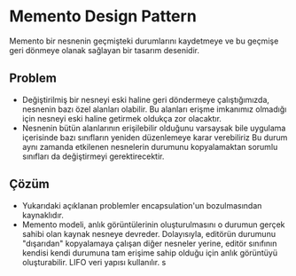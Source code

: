 # Memento Design Pattern

Memento bir nesnenin geçmişteki durumlarını kaydetmeye ve bu geçmişe geri dönmeye olanak sağlayan bir tasarım desenidir.

## Problem

- Değiştirilmiş bir nesneyi eski haline geri döndermeye çalıştığımızda, nesnenin bazı özel alanları olabilir. Bu alanları erişme imkanımız olmadığı için nesneyi eski haline getirmek oldukça zor olacaktır.
- Nesnenin bütün alanlarının erişilebilir olduğunu varsaysak bile uygulama içerisinde bazı sınıfların yeniden düzenlemeye karar verebiliriz Bu durum aynı zamanda etkilenen nesnelerin durumunu kopyalamaktan sorumlu sınıfları da değiştirmeyi gerektirecektir.

## Çözüm

- Yukarıdaki açıklanan problemler encapsulation'un bozulmasından kaynaklıdır.
- Memento modeli, anlık görüntülerinin oluşturulmasını o durumun gerçek sahibi olan kaynak nesneye devreder. Dolayısıyla, editörün durumunu "dışarıdan" kopyalamaya çalışan diğer nesneler yerine, editör sınıfının kendisi kendi durumuna tam erişime sahip olduğu için anlık görüntüyü oluşturabilir. LIFO veri yapısı kullanılır.
s